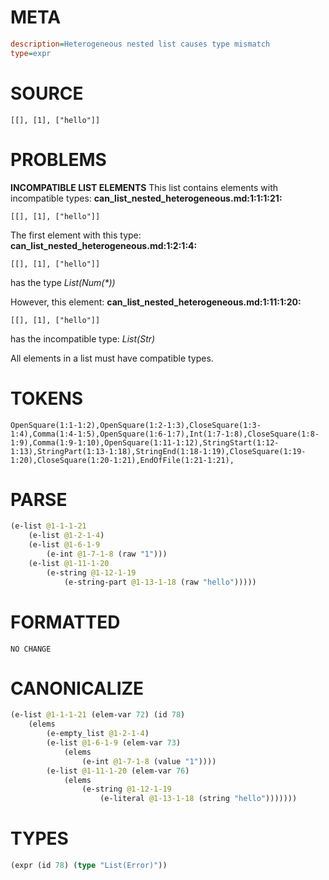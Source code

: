 # META
~~~ini
description=Heterogeneous nested list causes type mismatch
type=expr
~~~
# SOURCE
~~~roc
[[], [1], ["hello"]]
~~~
# PROBLEMS
**INCOMPATIBLE LIST ELEMENTS**
This list contains elements with incompatible types:
**can_list_nested_heterogeneous.md:1:1:1:21:**
```roc
[[], [1], ["hello"]]
```

The first element with this type:
**can_list_nested_heterogeneous.md:1:2:1:4:**
```roc
[[], [1], ["hello"]]
```

has the type
    _List(Num(*))_

However, this element:
**can_list_nested_heterogeneous.md:1:11:1:20:**
```roc
[[], [1], ["hello"]]
```

has the incompatible type:
    _List(Str)_

All elements in a list must have compatible types.

# TOKENS
~~~zig
OpenSquare(1:1-1:2),OpenSquare(1:2-1:3),CloseSquare(1:3-1:4),Comma(1:4-1:5),OpenSquare(1:6-1:7),Int(1:7-1:8),CloseSquare(1:8-1:9),Comma(1:9-1:10),OpenSquare(1:11-1:12),StringStart(1:12-1:13),StringPart(1:13-1:18),StringEnd(1:18-1:19),CloseSquare(1:19-1:20),CloseSquare(1:20-1:21),EndOfFile(1:21-1:21),
~~~
# PARSE
~~~clojure
(e-list @1-1-1-21
	(e-list @1-2-1-4)
	(e-list @1-6-1-9
		(e-int @1-7-1-8 (raw "1")))
	(e-list @1-11-1-20
		(e-string @1-12-1-19
			(e-string-part @1-13-1-18 (raw "hello")))))
~~~
# FORMATTED
~~~roc
NO CHANGE
~~~
# CANONICALIZE
~~~clojure
(e-list @1-1-1-21 (elem-var 72) (id 78)
	(elems
		(e-empty_list @1-2-1-4)
		(e-list @1-6-1-9 (elem-var 73)
			(elems
				(e-int @1-7-1-8 (value "1"))))
		(e-list @1-11-1-20 (elem-var 76)
			(elems
				(e-string @1-12-1-19
					(e-literal @1-13-1-18 (string "hello")))))))
~~~
# TYPES
~~~clojure
(expr (id 78) (type "List(Error)"))
~~~
